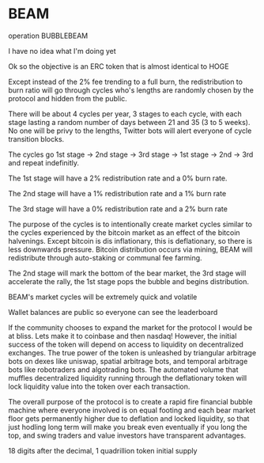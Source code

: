 # BEAM
operation BUBBLEBEAM


I have no idea what I'm doing yet

Ok so the objective is an ERC token that is almost identical to HOGE

Except instead of the 2% fee trending to a full burn, the redistribution to burn ratio will go through cycles who's lengths are randomly chosen by the protocol and hidden from the public. 

There will be about 4 cycles per year, 3 stages to each cycle, with each stage lasting a random number of days between 21 and 35 (3 to 5 weeks). No one will be privy to the lengths, Twitter bots will alert everyone of cycle transition blocks.

The cycles go 1st stage -> 2nd stage -> 3rd stage -> 1st stage -> 2nd -> 3rd and repeat indefinitly.

The 1st stage will have a 2% redistribution rate and a 0% burn rate. 

The 2nd stage will have a 1% redistribution rate and a 1% burn rate

The 3rd stage will have a 0% redistribution rate and a 2% burn rate

The purpose of the cycles is to intentionally create market cycles similar to the cycles experienced by the bitcoin market as an effect of the bitcoin halvenings. Except bitcoin is dis inflationary, this is deflationary, so there is less downwards pressure. Bitcoin distribution occurs via mining, BEAM will redistribute through auto-staking or communal fee farming. 

The 2nd stage will mark the bottom of the bear market, the 3rd stage will accelerate the rally, the 1st stage pops the bubble and begins distribution. 

BEAM's market cycles will be extremely quick and volatile 

Wallet balances are public so everyone can see the leaderboard


If the community chooses to expand the market for the protocol I would be at bliss. Lets make it to coinbase and then nasdaq! However, the initial success of the token will depend on access to liquidity on decentralized exchanges. The true power of the token is unleashed by triangular arbitrage bots on dexes like uniswap, spatial arbitrage bots, and temporal arbitrage bots like robotraders and algotrading bots. The automated volume that muffles decentralized liquidity running through the deflationary token will lock liquidity value into the token over each transaction. 

The overall purpose of the protocol is to create a rapid fire financial bubble machine where everyone involved is on equal footing and each bear market floor gets permanently higher due to deflation and locked liquidity, so that just hodling long term will make you break even eventually if you long the top, and swing traders and value investors have transparent advantages.

18 digits after the decimal, 1 quadrillion token initial supply
